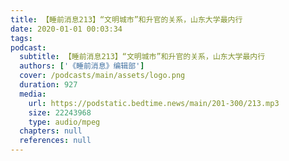 ```yaml
---
title: 【睡前消息213】“文明城市”和升官的关系，山东大学最内行
date: 2020-01-01 00:03:34
tags:
podcast:
  subtitle: 【睡前消息213】“文明城市”和升官的关系，山东大学最内行
  authors: ['《睡前消息》编辑部']
  cover: /podcasts/main/assets/logo.png
  duration: 927
  media:
    url: https://podstatic.bedtime.news/main/201-300/213.mp3
    size: 22243968
    type: audio/mpeg
  chapters: null
  references: null
---
```

